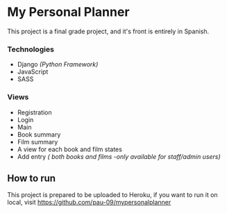 # My Personal Planner

This project is a final grade project, and it's front is entirely in Spanish.


### Technologies
- Django *(Python Framework)*
- JavaScript
- SASS

### Views
- Registration
- Login
- Main 
- Book summary
- Film  summary
- A view for each book and film states
- Add entry *( both books and films -only available for staff/admin users)*

## How to run
This project is prepared to be uploaded to Heroku, if you want to run it on local, visit https://github.com/pau-09/mypersonalplanner
